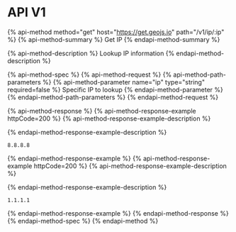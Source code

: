 # API V1

{% api-method method="get" host="https://get.geojs.io" path="/v1/ip/:ip" %}
{% api-method-summary %}
Get IP
{% endapi-method-summary %}

{% api-method-description %}
Lookup IP information
{% endapi-method-description %}

{% api-method-spec %}
{% api-method-request %}
{% api-method-path-parameters %}
{% api-method-parameter name="ip" type="string" required=false %}
Specific IP to lookup
{% endapi-method-parameter %}
{% endapi-method-path-parameters %}
{% endapi-method-request %}

{% api-method-response %}
{% api-method-response-example httpCode=200 %}
{% api-method-response-example-description %}

{% endapi-method-response-example-description %}

```
8.8.8.8
```
{% endapi-method-response-example %}
{% api-method-response-example httpCode=200 %}
{% api-method-response-example-description %}

{% endapi-method-response-example-description %}

```
1.1.1.1
```
{% endapi-method-response-example %}
{% endapi-method-response %}
{% endapi-method-spec %}
{% endapi-method %}



